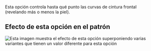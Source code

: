 Esta opción controla hasta qué punto las curvas de cintura frontal (revelando más o menos la piel).

## Efecto de esta opción en el patrón

![Esta imagen muestra el efecto de esta opción superponiendo varias variantes que tienen un valor diferente para esta opción](ursula_frontdip_sample.svg "Efecto de esta opción en el patrón")
